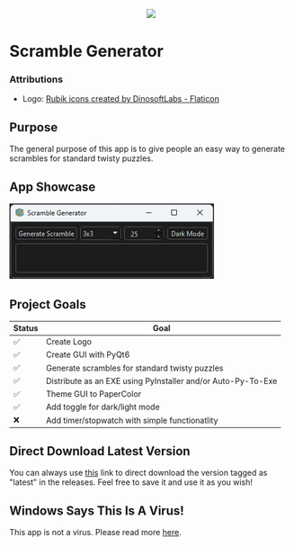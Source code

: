 <p align="center"> <img src="/images/logo-512x512.ico" /> </p>

# Scramble Generator

### Attributions

- Logo: <a href="https://www.flaticon.com/free-icons/rubik" title="Rubik icons">Rubik icons created by DinosoftLabs - Flaticon</a>

## Purpose

The general purpose of this app is to give people an easy way to generate scrambles for standard twisty puzzles.

## App Showcase

![app-showcase.gif](gifs/app-showcase.gif)

## Project Goals

| Status             | Goal                                                         |
| ------------------ | ------------------------------------------------------------ |
| :white_check_mark: | Create Logo                                                  |
| :white_check_mark: | Create GUI with PyQt6                                        |
| :white_check_mark: | Generate scrambles for standard twisty puzzles               |
| :white_check_mark: | Distribute as an EXE using PyInstaller and/or Auto-Py-To-Exe |
| :white_check_mark: | Theme GUI to PaperColor                                      |
| :white_check_mark: | Add toggle for dark/light mode                               |
| :x:                | Add timer/stopwatch with simple functionatlity               |

## Direct Download Latest Version

You can always use [this](https://github.com/cquick00/scramble-generator/releases/latest/download/scramble-generator.exe) link to direct download the version tagged as "latest" in the releases. Feel free to save it and use it as you wish!

## Windows Says This Is A Virus!

This app is not a virus. Please read more [here](informational/virus-explanation.md).
